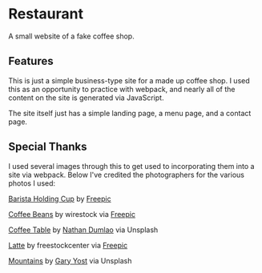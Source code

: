# Restaurant

A small website of a fake coffee shop.

## Features

This is just a simple business-type site for a made up coffee shop. I used this as an opportunity to practice with webpack, and nearly all of the content on the site is generated via JavaScript.

The site itself just has a simple landing page, a menu page, and a contact page.

## Special Thanks

I used several images through this to get used to incorporating them into a site via webpack. Below I've credited the photographers for the various photos I used:

[Barista Holding Cup](https://github.com/JoshDevHub/Restaurant/blob/main/src/images/barista-holding-cup.jpg) by [Freepic](https://www.freepik.com/free-photo/top-view-female-barista-holding-cup-coffee_12106822.htm#query=barista&position=1&from_view=search&track=sph)

[Coffee Beans](https://github.com/JoshDevHub/Restaurant/blob/main/src/images/closeup-shot-roasted-coffee-beans-200px.png) by wirestock via [Freepic](https://www.freepik.com/free-photo/closeup-shot-roasted-coffee-beans_15446769.htm#query=coffee%20beans&position=49&from_view=search&track=sph)

[Coffee Table](https://github.com/JoshDevHub/Restaurant/blob/main/src/images/coffee-table.png) by [Nathan Dumlao]("https://unsplash.com/it/@nate_dumlao?utm_source=unsplash&utm_medium=referral&utm_content=creditCopyText") via Unsplash

[Latte](https://github.com/JoshDevHub/Restaurant/blob/main/src/images/latte-coffee-200px.png) by freestockcenter via [Freepic](https://www.freepik.com/free-photo/latte-coffee_1172961.htm#query=latte&position=9&from_view=search&track=sph)

[Mountains](https://github.com/JoshDevHub/Restaurant/blob/main/src/images/gary-yost-54IXTVq-VvA-unsplash-200px.png) by [Gary Yost](https://unsplash.com/@gyostimages) via Unsplash
